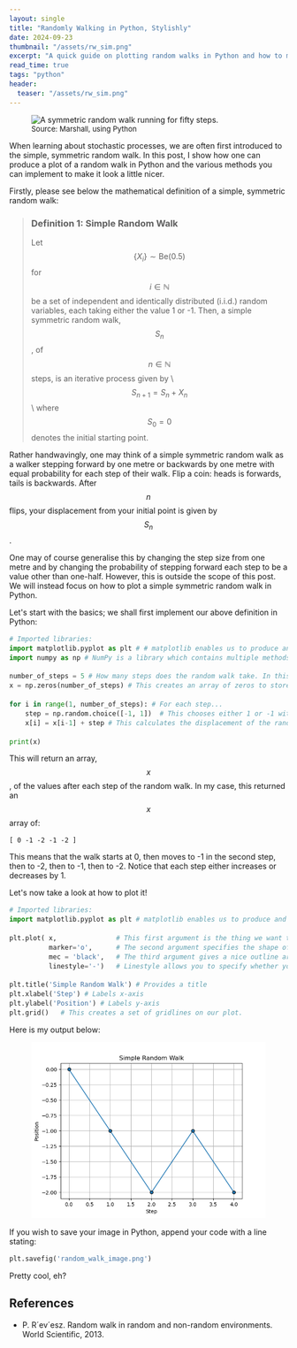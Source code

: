 ```yaml
---
layout: single
title: "Randomly Walking in Python, Stylishly"
date: 2024-09-23
thumbnail: "/assets/rw_sim.png"
excerpt: "A quick guide on plotting random walks in Python and how to make your plots nice in Matplotlib for beginners."
read_time: true
tags: "python"
header:
  teaser: "/assets/rw_sim.png"
---
```


<script src="https://polyfill.io/v3/polyfill.min.js?features=es6"></script>
<script id="MathJax-script" async src="https://cdn.jsdelivr.net/npm/mathjax@3/es5/tex-mml-chtml.js"></script>
<script type="text/javascript" async
  src="https://cdnjs.cloudflare.com/ajax/libs/mathjax/2.7.7/MathJax.js?config=TeX-MML-AM_CHTML">
</script>

<script src="https://polyfill.io/v3/polyfill.min.js?features=es6"></script>
<script id="MathJax-script" async src="https://cdn.jsdelivr.net/npm/mathjax@3/es5/tex-mml-chtml.js"></script>

<style>
.definition {
    border: 2px solid #fff;
    padding: 10px;
    margin: 10px 0;
}
</style>

<figure>
  <img src="/assets/rw_sim.png" alt="A symmetric random walk running for fifty steps." title="A symmetric random walk running for fifty steps." style="width=100%;">
  <figcaption style="font-size: small;">Source: Marshall, using Python </figcaption>
</figure>

When learning about stochastic processes, we are often first introduced to the simple, symmetric random walk. In this post, I show how one can produce a plot of a random walk in Python and the various methods you can implement to make it look a little nicer.

Firstly, please see below the mathematical definition of a simple, symmetric random walk:


> ### Definition 1: Simple Random Walk
> Let $$\left\{X_i\right\} \sim \text{Be}(0.5)$$ for $$i \in \mathbb{N}$$ be a set of independent and identically distributed (i.i.d.) random variables, each taking either the value 1 or -1.
> Then, a simple symmetric random walk, $$S_n$$, of $$n \in \mathbb{N}$$ steps, is an iterative process given by
> \\
> $$
> S_{n+1} = S_n + X_n
> $$
> \\
> where $$S_0=0$$ denotes the initial starting point.


Rather handwavingly, one may think of a simple symmetric random walk as a walker stepping forward by one metre or backwards by one metre with equal probability for each step of their walk. Flip a coin: heads is forwards, tails is backwards. After $$n$$ flips, your displacement from your initial point is given by $$S_n$$.

One may of course generalise this by changing the step size from one metre and by changing the probability of stepping forward each step to be a value other than one-half. However, this is outside the scope of this post. We will instead focus on how to plot a simple symmetric random walk in Python. 

Let's start with the basics; we shall first implement our above definition in Python:

```python
# Imported libraries:
import matplotlib.pyplot as plt # # matplotlib enables us to produce and customise many of the plots visible throughout the code.  
import numpy as np # NumPy is a library which contains multiple methods required for data manipulation, particularly when working with arrays.

number_of_steps = 5 # How many steps does the random walk take. In this case, it is five. 
x = np.zeros(number_of_steps) # This creates an array of zeros to store the value of the random walk.

for i in range(1, number_of_steps): # For each step...
    step = np.random.choice([-1, 1])  # This chooses either 1 or -1 with equal probability
    x[i] = x[i-1] + step # This calculates the displacement of the random walk at time i.

print(x)
```
This will return an array, $$x$$, of the values after each step of the random walk. In my case, this returned an $$x$$ array of:

```
[ 0 -1 -2 -1 -2 ]
```
This means that the walk starts at 0, then moves to -1 in the second step, then to -2, then to -1, then to -2. Notice that each step either increases or decreases by 1.

Let's now take a look at how to plot it!

```python
# Imported libraries:
import matplotlib.pyplot as plt # matplotlib enables us to produce and customise many of the plots visible throughout the code.  

plt.plot( x,               # This first argument is the thing we want to plot.
          marker='o',      # The second argument specifies the shape of each data point.
          mec = 'black',   # The third argument gives a nice outline around the marker
          linestyle='-')   # Linestyle allows you to specify whether you want a dashed line or not.
    
plt.title('Simple Random Walk') # Provides a title
plt.xlabel('Step') # Labels x-axis
plt.ylabel('Position') # Labels y-axis
plt.grid()   # This creates a set of gridlines on our plot.
```
Here is my output below:

<figure>
  <img src="/assets/rw_sim (1).png">
</figure>

If you wish to save your image in Python, append your code with a line stating:

```python
plt.savefig('random_walk_image.png')
```

Pretty cool, eh?

## **References**
* P. R´ev´esz. Random walk in random and non-random environments. World Scientific, 2013.

